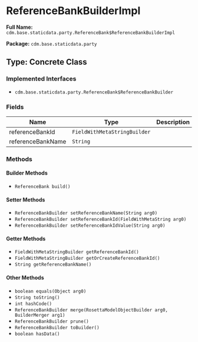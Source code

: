 # ReferenceBankBuilderImpl

**Full Name:** `cdm.base.staticdata.party.ReferenceBank$ReferenceBankBuilderImpl`

**Package:** `cdm.base.staticdata.party`

## Type: Concrete Class

### Implemented Interfaces

- `cdm.base.staticdata.party.ReferenceBank$ReferenceBankBuilder`

### Fields

| Name | Type | Description |
|------|------|-------------|
| referenceBankId | `FieldWithMetaStringBuilder` |  |
| referenceBankName | `String` |  |

### Methods

#### Builder Methods

- `ReferenceBank build()`

#### Setter Methods

- `ReferenceBankBuilder setReferenceBankName(String arg0)`
- `ReferenceBankBuilder setReferenceBankId(FieldWithMetaString arg0)`
- `ReferenceBankBuilder setReferenceBankIdValue(String arg0)`

#### Getter Methods

- `FieldWithMetaStringBuilder getReferenceBankId()`
- `FieldWithMetaStringBuilder getOrCreateReferenceBankId()`
- `String getReferenceBankName()`

#### Other Methods

- `boolean equals(Object arg0)`
- `String toString()`
- `int hashCode()`
- `ReferenceBankBuilder merge(RosettaModelObjectBuilder arg0, BuilderMerger arg1)`
- `ReferenceBankBuilder prune()`
- `ReferenceBankBuilder toBuilder()`
- `boolean hasData()`

